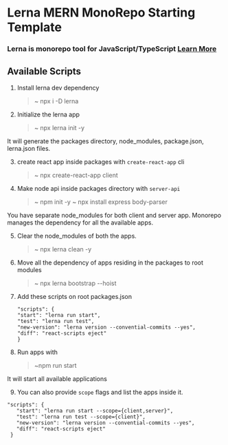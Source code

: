 # Lerna MERN MonoRepo Starting Template

### Lerna is monorepo tool for JavaScript/TypeScript [Learn More](https://lerna.js.org/)

## Available Scripts

1. Install lerna dev dependency
   > ~ npx i -D lerna
2. Initialize the lerna app
   > ~ npx lerna init -y

It will generate the packages directory, node_modules, package.json, lerna.json files.

3. create react app inside packages with `create-react-app` cli

   > ~ npx create-react-app client

4. Make node api inside packages directory with `server-api`
   > ~ npm init -y
   > ~ npx install express body-parser

You have separate node_modules for both client and server app. Monorepo manages the dependency for all the available apps.

5. Clear the node_modules of both the apps.

   > ~ npx lerna clean -y

6. Move all the dependency of apps residing in the packages to root modules

   > ~ npx lerna bootstrap --hoist

7. Add these scripts on root packages.json

   ```
   "scripts": {
   "start": "lerna run start",
   "test": "lerna run test",
   "new-version": "lerna version --convential-commits --yes",
   "diff": "react-scripts eject"
   }
   ```

8. Run apps with
   > ~npm run start

It will start all available applications

9. You can also provide `scope` flags and list the apps inside it.

```
"scripts": {
   "start": "lerna run start --scope={client,server}",
   "test": "lerna run test --scope={client}",
   "new-version": "lerna version --convential-commits --yes",
   "diff": "react-scripts eject"
 }
```
